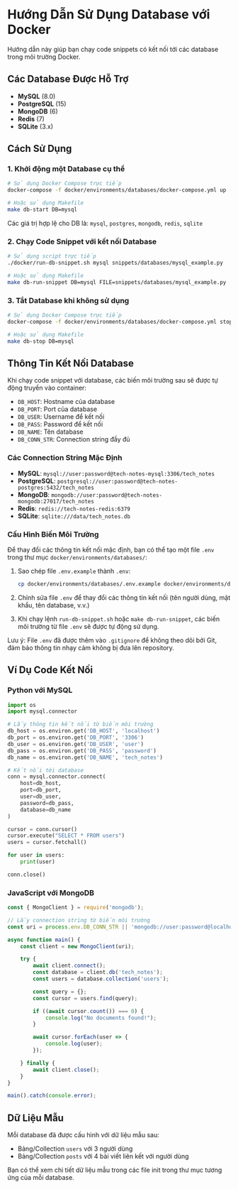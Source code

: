# Hướng Dẫn Sử Dụng Database với Docker

Hướng dẫn này giúp bạn chạy code snippets có kết nối tới các database trong môi trường Docker.

## Các Database Được Hỗ Trợ

- **MySQL** (8.0)
- **PostgreSQL** (15)
- **MongoDB** (6)
- **Redis** (7)
- **SQLite** (3.x)

## Cách Sử Dụng

### 1. Khởi động một Database cụ thể

```bash
# Sử dụng Docker Compose trực tiếp
docker-compose -f docker/environments/databases/docker-compose.yml up -d mysql

# Hoặc sử dụng Makefile
make db-start DB=mysql
```

Các giá trị hợp lệ cho DB là: `mysql`, `postgres`, `mongodb`, `redis`, `sqlite`

### 2. Chạy Code Snippet với kết nối Database

```bash
# Sử dụng script trực tiếp
./docker/run-db-snippet.sh mysql snippets/databases/mysql_example.py

# Hoặc sử dụng Makefile
make db-run-snippet DB=mysql FILE=snippets/databases/mysql_example.py
```

### 3. Tắt Database khi không sử dụng

```bash
# Sử dụng Docker Compose trực tiếp
docker-compose -f docker/environments/databases/docker-compose.yml stop mysql

# Hoặc sử dụng Makefile
make db-stop DB=mysql
```

## Thông Tin Kết Nối Database

Khi chạy code snippet với database, các biến môi trường sau sẽ được tự động truyền vào container:

- `DB_HOST`: Hostname của database
- `DB_PORT`: Port của database
- `DB_USER`: Username để kết nối
- `DB_PASS`: Password để kết nối
- `DB_NAME`: Tên database
- `DB_CONN_STR`: Connection string đầy đủ

### Các Connection String Mặc Định

- **MySQL**: `mysql://user:password@tech-notes-mysql:3306/tech_notes`
- **PostgreSQL**: `postgresql://user:password@tech-notes-postgres:5432/tech_notes`
- **MongoDB**: `mongodb://user:password@tech-notes-mongodb:27017/tech_notes`
- **Redis**: `redis://tech-notes-redis:6379`
- **SQLite**: `sqlite:///data/tech_notes.db`

### Cấu Hình Biến Môi Trường

Để thay đổi các thông tin kết nối mặc định, bạn có thể tạo một file `.env` trong thư mục `docker/environments/databases/`:

1. Sao chép file `.env.example` thành `.env`:
   ```bash
   cp docker/environments/databases/.env.example docker/environments/databases/.env
   ```

2. Chỉnh sửa file `.env` để thay đổi các thông tin kết nối (tên người dùng, mật khẩu, tên database, v.v.)

3. Khi chạy lệnh `run-db-snippet.sh` hoặc `make db-run-snippet`, các biến môi trường từ file `.env` sẽ được tự động sử dụng.

Lưu ý: File `.env` đã được thêm vào `.gitignore` để không theo dõi bởi Git, đảm bảo thông tin nhạy cảm không bị đưa lên repository.

## Ví Dụ Code Kết Nối

### Python với MySQL

```python
import os
import mysql.connector

# Lấy thông tin kết nối từ biến môi trường
db_host = os.environ.get('DB_HOST', 'localhost')
db_port = os.environ.get('DB_PORT', '3306')
db_user = os.environ.get('DB_USER', 'user')
db_pass = os.environ.get('DB_PASS', 'password')
db_name = os.environ.get('DB_NAME', 'tech_notes')

# Kết nối tới database
conn = mysql.connector.connect(
    host=db_host,
    port=db_port,
    user=db_user,
    password=db_pass,
    database=db_name
)

cursor = conn.cursor()
cursor.execute("SELECT * FROM users")
users = cursor.fetchall()

for user in users:
    print(user)

conn.close()
```

### JavaScript với MongoDB

```javascript
const { MongoClient } = require('mongodb');

// Lấy connection string từ biến môi trường
const uri = process.env.DB_CONN_STR || 'mongodb://user:password@localhost:27017/tech_notes';

async function main() {
    const client = new MongoClient(uri);

    try {
        await client.connect();
        const database = client.db('tech_notes');
        const users = database.collection('users');

        const query = {};
        const cursor = users.find(query);

        if ((await cursor.count()) === 0) {
            console.log("No documents found!");
        }

        await cursor.forEach(user => {
            console.log(user);
        });

    } finally {
        await client.close();
    }
}

main().catch(console.error);
```

## Dữ Liệu Mẫu

Mỗi database đã được cấu hình với dữ liệu mẫu sau:

- Bảng/Collection `users` với 3 người dùng
- Bảng/Collection `posts` với 4 bài viết liên kết với người dùng

Bạn có thể xem chi tiết dữ liệu mẫu trong các file init trong thư mục tương ứng của mỗi database.
